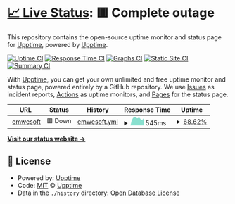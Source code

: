 # [📈 Live Status](https://upptime.github.io/upptime): <!--live status--> **🟥 Complete outage**

This repository contains the open-source uptime monitor and status page for [Upptime](https://upptime.js.org), powered by [Upptime](https://github.com/upptime/upptime).

[![Uptime CI](https://github.com/mwyborski/upptime/workflows/Uptime%20CI/badge.svg)](https://github.com/mwyborski/upptime/actions?query=workflow%3A%22Uptime+CI%22)
[![Response Time CI](https://github.com/mwyborski/upptime/workflows/Response%20Time%20CI/badge.svg)](https://github.com/mwyborski/upptime/actions?query=workflow%3A%22Response+Time+CI%22)
[![Graphs CI](https://github.com/mwyborski/upptime/workflows/Graphs%20CI/badge.svg)](https://github.com/mwyborski/upptime/actions?query=workflow%3A%22Graphs+CI%22)
[![Static Site CI](https://github.com/mwyborski/upptime/workflows/Static%20Site%20CI/badge.svg)](https://github.com/mwyborski/upptime/actions?query=workflow%3A%22Static+Site+CI%22)
[![Summary CI](https://github.com/mwyborski/upptime/workflows/Summary%20CI/badge.svg)](https://github.com/mwyborski/upptime/actions?query=workflow%3A%22Summary+CI%22)

With [Upptime](https://upptime.js.org), you can get your own unlimited and free uptime monitor and status page, powered entirely by a GitHub repository. We use [Issues](https://github.com/upptime/upptime/issues) as incident reports, [Actions](https://github.com/mwyborski/upptime/actions) as uptime monitors, and [Pages](https://upptime.github.io/upptime) for the status page.

<!--start: status pages-->
<!-- This summary is generated by Upptime (https://github.com/upptime/upptime) -->
<!-- Do not edit this manually, your changes will be overwritten -->
<!-- prettier-ignore -->
| URL | Status | History | Response Time | Uptime |
| --- | ------ | ------- | ------------- | ------ |
| <img alt="" src="https://favicons.githubusercontent.com/www.emwesoft.com" height="13"> [emwesoft](https://www.emwesoft.com) | 🟥 Down | [emwesoft.yml](https://github.com/mwyborski/upptime/commits/HEAD/history/emwesoft.yml) | <details><summary><img alt="Response time graph" src="./graphs/emwesoft/response-time-week.png" height="20"> 545ms</summary><br><a href="https://mwyborski.github.io/upptime/history/emwesoft"><img alt="Response time 515" src="https://img.shields.io/endpoint?url=https%3A%2F%2Fraw.githubusercontent.com%2Fmwyborski%2Fupptime%2FHEAD%2Fapi%2Femwesoft%2Fresponse-time.json"></a><br><a href="https://mwyborski.github.io/upptime/history/emwesoft"><img alt="24-hour response time 539" src="https://img.shields.io/endpoint?url=https%3A%2F%2Fraw.githubusercontent.com%2Fmwyborski%2Fupptime%2FHEAD%2Fapi%2Femwesoft%2Fresponse-time-day.json"></a><br><a href="https://mwyborski.github.io/upptime/history/emwesoft"><img alt="7-day response time 545" src="https://img.shields.io/endpoint?url=https%3A%2F%2Fraw.githubusercontent.com%2Fmwyborski%2Fupptime%2FHEAD%2Fapi%2Femwesoft%2Fresponse-time-week.json"></a><br><a href="https://mwyborski.github.io/upptime/history/emwesoft"><img alt="30-day response time 515" src="https://img.shields.io/endpoint?url=https%3A%2F%2Fraw.githubusercontent.com%2Fmwyborski%2Fupptime%2FHEAD%2Fapi%2Femwesoft%2Fresponse-time-month.json"></a><br><a href="https://mwyborski.github.io/upptime/history/emwesoft"><img alt="1-year response time 515" src="https://img.shields.io/endpoint?url=https%3A%2F%2Fraw.githubusercontent.com%2Fmwyborski%2Fupptime%2FHEAD%2Fapi%2Femwesoft%2Fresponse-time-year.json"></a></details> | <details><summary><a href="https://mwyborski.github.io/upptime/history/emwesoft">68.62%</a></summary><a href="https://mwyborski.github.io/upptime/history/emwesoft"><img alt="All-time uptime 80.11%" src="https://img.shields.io/endpoint?url=https%3A%2F%2Fraw.githubusercontent.com%2Fmwyborski%2Fupptime%2FHEAD%2Fapi%2Femwesoft%2Fuptime.json"></a><br><a href="https://mwyborski.github.io/upptime/history/emwesoft"><img alt="24-hour uptime 100.00%" src="https://img.shields.io/endpoint?url=https%3A%2F%2Fraw.githubusercontent.com%2Fmwyborski%2Fupptime%2FHEAD%2Fapi%2Femwesoft%2Fuptime-day.json"></a><br><a href="https://mwyborski.github.io/upptime/history/emwesoft"><img alt="7-day uptime 68.62%" src="https://img.shields.io/endpoint?url=https%3A%2F%2Fraw.githubusercontent.com%2Fmwyborski%2Fupptime%2FHEAD%2Fapi%2Femwesoft%2Fuptime-week.json"></a><br><a href="https://mwyborski.github.io/upptime/history/emwesoft"><img alt="30-day uptime 80.11%" src="https://img.shields.io/endpoint?url=https%3A%2F%2Fraw.githubusercontent.com%2Fmwyborski%2Fupptime%2FHEAD%2Fapi%2Femwesoft%2Fuptime-month.json"></a><br><a href="https://mwyborski.github.io/upptime/history/emwesoft"><img alt="1-year uptime 80.11%" src="https://img.shields.io/endpoint?url=https%3A%2F%2Fraw.githubusercontent.com%2Fmwyborski%2Fupptime%2FHEAD%2Fapi%2Femwesoft%2Fuptime-year.json"></a></details>

<!--end: status pages-->

[**Visit our status website →**](https://mwyborski.github.io/upptime)

## 📄 License

- Powered by: [Upptime](https://github.com/upptime/upptime)
- Code: [MIT](./LICENSE) © [Upptime](https://upptime.js.org)
- Data in the `./history` directory: [Open Database License](https://opendatacommons.org/licenses/odbl/1-0/)
